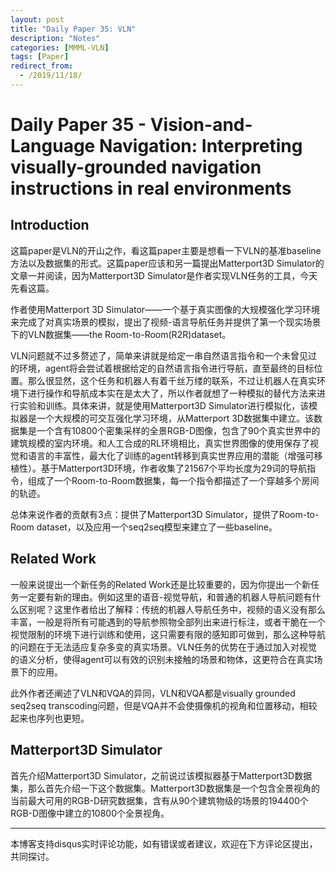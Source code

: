 ```yaml
---
layout: post
title: "Daily Paper 35: VLN"
description: "Notes"
categories: [MMML-VLN]
tags: [Paper]
redirect_from:
  - /2019/11/18/
---
```


# Daily Paper 35 - Vision-and-Language Navigation: Interpreting visually-grounded navigation instructions in real environments  

## Introduction  

这篇paper是VLN的开山之作，看这篇paper主要是想看一下VLN的基准baseline方法以及数据集的形式。这篇paper应该和另一篇提出Matterport3D Simulator的文章一并阅读，因为Matterport3D Simulator是作者实现VLN任务的工具，今天先看这篇。  

作者使用Matterport 3D Simulator——一个基于真实图像的大规模强化学习环境来完成了对真实场景的模拟，提出了视频-语言导航任务并提供了第一个现实场景下的VLN数据集——the Room-to-Room(R2R)dataset。  

VLN问题就不过多赘述了，简单来讲就是给定一串自然语言指令和一个未曾见过的环境，agent将会尝试着根据给定的自然语言指令进行导航，直至最终的目标位置。那么很显然，这个任务和机器人有着千丝万缕的联系，不过让机器人在真实环境下进行操作和导航成本实在是太大了，所以作者就想了一种模拟的替代方法来进行实验和训练。具体来讲，就是使用Matterport3D Simulator进行模拟化，该模拟器是一个大规模的可交互强化学习环境，从Matterport 3D数据集中建立。该数据集是一个含有10800个密集采样的全景RGB-D图像，包含了90个真实世界中的建筑规模的室内环境。和人工合成的RL环境相比，真实世界图像的使用保存了视觉和语言的丰富性，最大化了训练的agent转移到真实世界应用的潜能（增强可移植性）。基于Matterport3D环境，作者收集了21567个平均长度为29词的导航指令，组成了一个Room-to-Room数据集，每一个指令都描述了一个穿越多个房间的轨迹。  

总体来说作者的贡献有3点：提供了Matterport3D Simulator，提供了Room-to-Room dataset，以及应用一个seq2seq模型来建立了一些baseline。  

## Related Work  

一般来说提出一个新任务的Related Work还是比较重要的，因为你提出一个新任务一定要有新的理由。例如这里的语音-视觉导航，和普通的机器人导航问题有什么区别呢？这里作者给出了解释：传统的机器人导航任务中，视频的语义没有那么丰富，一般是将所有可能遇到的导航参照物全部列出来进行标注，或者干脆在一个视觉限制的环境下进行训练和使用，这只需要有限的感知即可做到，那么这种导航的问题在于无法适应复杂多变的真实场景。VLN任务的优势在于通过加入对视觉的语义分析，使得agent可以有效的识别未接触的场景和物体，这更符合在真实场景下的应用。  

此外作者还阐述了VLN和VQA的异同，VLN和VQA都是visually grounded seq2seq transcoding问题，但是VQA并不会使摄像机的视角和位置移动，相较起来也序列也更短。  

## Matterport3D Simulator  

首先介绍Matterport3D Simulator，之前说过该模拟器基于Matterport3D数据集，那么首先介绍一下这个数据集。Matterport3D数据集是一个包含全景视角的当前最大可用的RGB-D研究数据集，含有从90个建筑物级的场景的194400个RGB-D图像中建立的10800个全景视角。


---
本博客支持disqus实时评论功能，如有错误或者建议，欢迎在下方评论区提出，共同探讨。  
